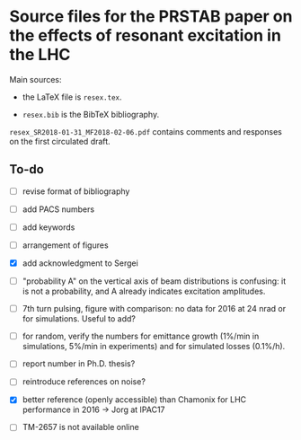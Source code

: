 Source files for the PRSTAB paper on the effects of resonant excitation in the LHC
==================================================================================

Main sources:

* the LaTeX file is `resex.tex`.

* `resex.bib` is the BibTeX bibliography.

`resex_SR2018-01-31_MF2018-02-06.pdf` contains comments and responses on the first
circulated draft.

To-do
-----

- [ ] revise format of bibliography

- [ ] add PACS numbers

- [ ] add keywords

- [ ] arrangement of figures

- [X] add acknowledgment to Sergei

- [ ] "probability A" on the vertical axis of beam distributions is confusing:
it is not a probability, and A already indicates excitation amplitudes.

- [ ] 7th turn pulsing, figure with comparison: no data for 2016 at 24 nrad or
for simulations. Useful to add?

- [ ] for random, verify the numbers for emittance growth (1%/min in simulations,
5%/min in experiments) and for simulated losses (0.1%/h).

- [ ] report number in Ph.D. thesis?

- [ ] reintroduce references on noise?

- [X] better reference (openly accessible) than Chamonix for LHC performance
in 2016 -> Jorg at IPAC17

- [ ] TM-2657 is not available online
